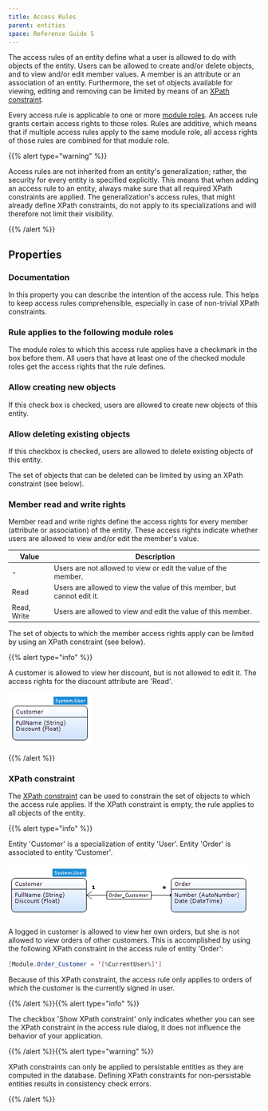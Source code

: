 ```yaml
---
title: Access Rules
parent: entities
space: Reference Guide 5
---
```


The access rules of an entity define what a user is allowed to do with objects of the entity. Users can be allowed to create and/or delete objects, and to view and/or edit member values. A member is an attribute or an association of an entity. Furthermore, the set of objects available for viewing, editing and removing can be limited by means of an [XPath constraint](xpath-constraints).

Every access rule is applicable to one or more [module roles](module-role). An access rule grants certain access rights to those roles. Rules are additive, which means that if multiple access rules apply to the same module role, all access rights of those rules are combined for that module role.

{{% alert type="warning" %}}

Access rules are not inherited from an entity's generalization; rather, the security for every entity is specified explicitly. This means that when adding an access rule to an entity, always make sure that all required XPath constraints are applied. The generalization's access rules, that might already define XPath constraints, do not apply to its specializations and will therefore not limit their visibility.

{{% /alert %}}

## Properties

### Documentation

In this property you can describe the intention of the access rule. This helps to keep access rules comprehensible, especially in case of non-trivial XPath constraints.

### Rule applies to the following module roles

The module roles to which this access rule applies have a checkmark in the box before them. All users that have at least one of the checked module roles get the access rights that the rule defines.

### Allow creating new objects

If this check box is checked, users are allowed to create new objects of this entity.

### Allow deleting existing objects

If this checkbox is checked, users are allowed to delete existing objects of this entity.

The set of objects that can be deleted can be limited by using an XPath constraint (see below).

### Member read and write rights

Member read and write rights define the access rights for every member (attribute or association) of the entity. These access rights indicate whether users are allowed to view and/or edit the member's value.

Value       | Description
----------- | -----------------------------------------------------------------------
-           | Users are not allowed to view or edit the value of the member.
Read        | Users are allowed to view the value of this member, but cannot edit it.
Read, Write | Users are allowed to view and edit the value of this member.

The set of objects to which the member access rights apply can be limited by using an XPath constraint (see below).

{{% alert type="info" %}}

A customer is allowed to view her discount, but is not allowed to edit it. The access rights for the discount attribute are 'Read'.

![](attachments/819203/917534.png)

{{% /alert %}}

### XPath constraint

The [XPath constraint](xpath-constraints) can be used to constrain the set of objects to which the access rule applies. If the XPath constraint is empty, the rule applies to all objects of the entity.

{{% alert type="info" %}}

Entity 'Customer' is a specialization of entity 'User'. Entity 'Order' is associated to entity 'Customer'.

![](attachments/819203/917537.png)

A logged in customer is allowed to view her own orders, but she is not allowed to view orders of other customers. This is accomplished by using the following XPath constraint in the access rule of entity 'Order':

```java
[Module.Order_Customer = '[%CurrentUser%]']
```

Because of this XPath constraint, the access rule only applies to orders of which the customer is the currently signed in user.

{{% /alert %}}{{% alert type="info" %}}

The checkbox 'Show XPath constraint' only indicates whether you can see the XPath constraint in the access rule dialog, it does not influence the behavior of your application.

{{% /alert %}}{{% alert type="warning" %}}

XPath constraints can only be applied to persistable entities as they are computed in the database. Defining XPath constraints for non-persistable entities results in consistency check errors.

{{% /alert %}}
